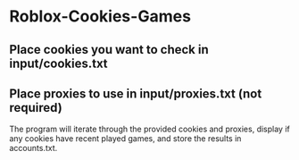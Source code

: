 # Roblox-Cookies-Games

## Place cookies you want to check in input/cookies.txt
## Place proxies to use in input/proxies.txt (not required)

The program will iterate through the provided cookies and proxies, display if any cookies have recent played games, and store the results in accounts.txt.
